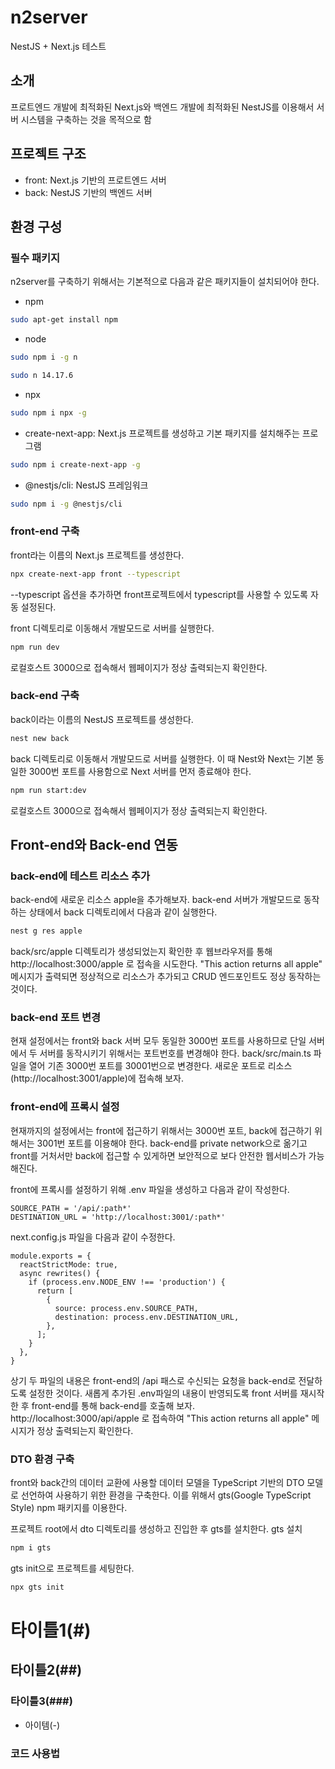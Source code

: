 # n2server
NestJS + Next.js 테스트

## 소개
프로트엔드 개발에 최적화된 Next.js와 백엔드 개발에 최적화된 NestJS를 이용해서 서버 시스템을 구축하는 것을 목적으로 함

## 프로젝트 구조
- front: Next.js 기반의 프로트엔드 서버
- back: NestJS 기반의 백엔드 서버

## 환경 구성

### 필수 패키지
n2server를 구축하기 위해서는 기본적으로 다음과 같은 패키지들이 설치되어야 한다.
- npm
```bash
sudo apt-get install npm
```
- node 
```bash
sudo npm i -g n
```
```bash
sudo n 14.17.6
```
- npx
```bash
sudo npm i npx -g
```
- create-next-app: Next.js 프로젝트를 생성하고 기본 패키지를 설치해주는 프로그램
```bash
sudo npm i create-next-app -g
```
- @nestjs/cli: NestJS 프레임워크
```bash
sudo npm i -g @nestjs/cli
```

### front-end 구축
front라는 이름의 Next.js 프로젝트를 생성한다.
```bash
npx create-next-app front --typescript
```
--typescript 옵션을 추가하면 front프로젝트에서 typescript를 사용할 수 있도록 자동 설정된다.  
  
  
front 디렉토리로 이동해서 개발모드로 서버를 실행한다.
```bash
npm run dev
```

로컬호스트 3000으로 접속해서 웹페이지가 정상 출력되는지 확인한다.

### back-end 구축
back이라는 이름의 NestJS 프로젝트를 생성한다.
```bash
nest new back
```

back 디렉토리로 이동해서 개발모드로 서버를 실행한다. 이 때 Nest와 Next는 기본 동일한 3000번 포트를 사용함으로 Next 서버를 먼저 종료해야 한다.
```bash
npm run start:dev
```
로컬호스트 3000으로 접속해서 웹페이지가 정상 출력되는지 확인한다.

## Front-end와 Back-end 연동

### back-end에 테스트 리소스 추가
back-end에 새로운 리소스 apple을 추가해보자. 
back-end 서버가 개발모드로 동작하는 상태에서 back 디렉토리에서 다음과 같이 실행한다.
```bash
nest g res apple
```

back/src/apple 디렉토리가 생성되었는지 확인한 후 웹브라우저를 통해 http://localhost:3000/apple 로 접속을 시도한다.
"This action returns all apple" 메시지가 출력되면 정상적으로 리소스가 추가되고 CRUD 엔드포인트도 정상 동작하는 것이다.

### back-end 포트 변경
현재 설정에서는 front와 back 서버 모두 동일한 3000번 포트를 사용하므로 단일 서버에서 두 서버를 동작시키기 위해서는 포트번호를 변경해야 한다. 
back/src/main.ts 파일을 열어 기존 3000번 포트를 30001번으로 변경한다.
새로운 포트로 리소스(http://localhost:3001/apple)에 접속해 보자.

### front-end에 프록시 설정
현재까지의 설정에서는 front에 접근하기 위해서는 3000번 포트, back에 접근하기 위해서는 3001번 포트를 이용해야 한다. back-end를 private network으로 옮기고 front를 거처서만 back에 접근할 수 있게하면 보안적으로 보다 안전한 웹서비스가 가능해진다.

front에 프록시를 설정하기 위해 .env 파일을 생성하고 다음과 같이 작성한다.
```
SOURCE_PATH = '/api/:path*'
DESTINATION_URL = 'http://localhost:3001/:path*'
```

next.config.js 파일을 다음과 같이 수정한다.
```
module.exports = {
  reactStrictMode: true,
  async rewrites() {
    if (process.env.NODE_ENV !== 'production') {
      return [
        {
          source: process.env.SOURCE_PATH,
          destination: process.env.DESTINATION_URL,
        },
      ];
    }
  },
}
```

상기 두 파일의 내용은 front-end의 /api 패스로 수신되는 요청을 back-end로 전달하도록 설정한 것이다.
새롭게 추가된 .env파일의 내용이 반영되도록 front 서버를 재시작 한 후 front-end를 통해 back-end를 호출해 보자. 
http://localhost:3000/api/apple 로 접속하여 "This action returns all apple" 메시지가 정상 출력되는지 확인한다.


### DTO 환경 구축
front와 back간의 데이터 교환에 사용할 데이터 모델을 TypeScript 기반의 DTO 모델로 선언하여 사용하기 위한 환경을 구축한다. 이를 위해서 gts(Google TypeScript Style) npm 패키지를 이용한다.

프로젝트 root에서 dto 디렉토리를 생성하고 진입한 후 gts를 설치한다.
gts 설치
```bash
npm i gts
```

gts init으로 프로젝트를 세팅한다.
```bash
npx gts init
```




# 타이틀1(#)
## 타이틀2(##)
### 타이틀3(###)
- 아이템(-)
### 코드 사용법

```bash
```

